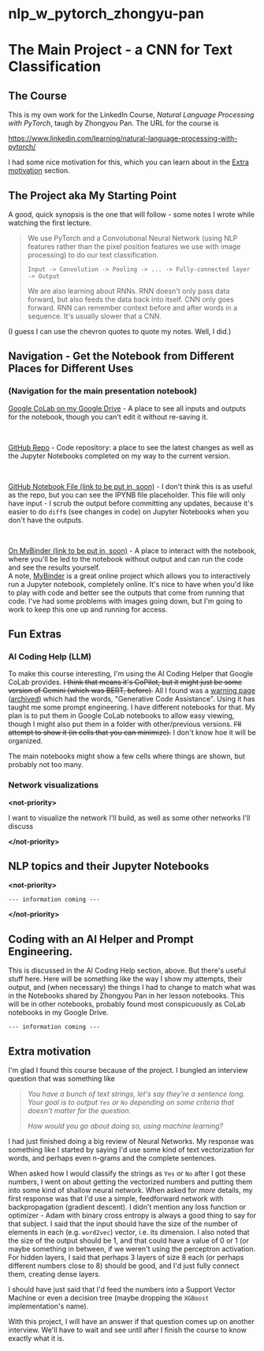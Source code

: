 # nlp_w_pytorch_zhongyu-pan

# The Main Project - a CNN for Text Classification

## The Course

This is my own work for the LinkedIn Course,
_Natural Language Processing with PyTorch_,
taugh by Zhongyou Pan. The URL for the course is

https://www.linkedin.com/learning/natural-language-processing-with-pytorch/

I had some nice motivation for this, which you can learn about in the
[Extra motivation](#Extra-motivation) section.

## The Project aka My Starting Point

A good, quick synopsis is the one that will follow - some notes I wrote
while watching the first lecture.

> We use PyTorch and a Convolutional Neural Network (using NLP features
> rather than the pixel position features we use with image processing) to 
> do our text classification.
>
> `Input -> Convolution -> Pooling -> ... -> Fully-connected layer -> Output`
>
> 
> We are also learning about RNNs. RNN doesn't only pass data forward, but also
> feeds the data back into itself. CNN only goes forward. RNN can remember
> context before and after words in a sequence. It's usually slower that a CNN.


(I guess I can use the chevron quotes to quote my notes. Well, I did.)

## Navigation - Get the Notebook from Different Places for Different Uses

### (Navigation for the main presentation notebook)

[Google CoLab on my Google Drive](https://colab.research.google.com/drive/1PKkdbNcqUfV0sHCosWZf3JdF6F3kGoj7?usp=sharing) - 
A place to see all inputs 
and outputs for the notebook, though you can't edit it without re-saving it.

<br/>

[GitHub Repo](#https://github.com/bballdave025/nlp_w_pytorch_zhongyu-pan) - 
Code repository: a place to see the latest changes as well as the Jupyter 
Notebooks completed on my way to the current version.

<br/>

[GitHub Notebook File (link to be put in, soon)](#) - I don't think this
is as useful as the repo, but you can see the IPYNB file placeholder. 
This file will only have input - I scrub the output before committing
any updates, because it's easier to do `diff`s (see changes in code)
on Jupyter Notebooks when you don't have the outputs.

<br/>

[On MyBinder (link to be put in, soon)](#) - A place to interact with 
the notebook, where you'll be led to the notebook without output and can
run the code and see the results yourself.<br/>
A note, [MyBinder](https://mybinder.org) is a great online project 
which allows you to interactively run a Jupyter notebook, completely 
online. It's nice to have when you'd like to play with code and better 
see the outputs that come from running that code. I've had some 
problems with images going down, but I'm going to work to keep 
this one up and running for access.

## Fun Extras

### AI Coding Help (LLM)

To make this course interesting, I'm using the AI Coding
Helper that Google CoLab provides. <strike>I think that means
it's CoPilot, but it might just be some version of
Gemini (which was BERT, before).</strike> All I found
was a 
[warning page](https://support.google.com/legal/answer/13505487) 
([archived](https://web.archive.org/web/20240824034012/https://support.google.com/legal/answer/13505487))
which had the words, "Generative Code Assistance".
Using it has taught me some 
prompt engineering. I have different notebooks for that. My plan
is to put them in Google CoLab notebooks to allow easy viewing,
though I might also put them in a folder with other/previous
versions. <strike>I'll attempt to show it (in cells
that you can minimize).</strike> I don't know hoe it will
be organized.

The main notebooks might show a few cells where things are
shown, but probably not too many.

### Network visualizations

<b>&lt;not-priority&gt;</b>

I want to visualize the network I'll build, as well as
some other networks I'll discuss

<b>&lt;/not-priority&gt;</b>

## NLP topics and their Jupyter Notebooks

<b>&lt;not-priority&gt;</b>

` --- information coming --- `

<b>&lt;/not-priority&gt;</b>


## Coding with an AI Helper and Prompt Engineering.

This is discussed in the AI Coding Help section, above.
But there's useful stuff here.
Here will be something like the way I show my attempts,
their output, and (when necessary) the things I had
to change to match what was in the Notebooks shared by
Zhongyou Pan in her lesson notebooks.
This will be in other notebooks, probably found
most conspicuously as CoLab notebooks in my
Google Drive.

` --- information coming --- `


## Extra motivation

I'm glad I found this course because of the project. I bungled
an interview question that was something like

> <i>You have a bunch of text strings, let's say they're a</i>
> <i>sentence long. Your goal is to output `Yes` or `No`</i>
> <i>depending on some criteria that doesn't matter for the</i>
> <i>question.</i>
>
> <i>How would you go about doing so, using machine learning?</i>

I had just finished doing a big review of Neural Networks.
My response was something like
I started by saying I'd use some kind of text vectorization
for words, and perhaps even n-grams and the complete
sentences.

When asked how I would classify the strings as `Yes` or `No`
after I got these numbers,
I went on about getting the vectorized numbers and putting
them into some kind of shallow neural network. When asked
for _more_ details, my first response was that I'd use a simple,
feedforward network with backpropagation (gradient descent).
I didn't mention any loss function or optimizer - Adam with 
binary cross entropy is always a good thing to say for that
subject. I said that the input should have the
size of the number of elements in each (e.g. `word2vec`)
vector, i.e. its dimension. I also noted that the size of the
output should be 1, and that could have a value of 0 or 1
(or maybe something in between, if we weren't using the 
perceptron activation. For hidden layers, I said that
perhaps 3 layers of size 8 each (or perhaps different numbers
close to 8) should be good, and I'd just fully connect them, 
creating dense layers.

I should have just said that I'd feed the numbers into a 
Support Vector Machine or even a decision tree (maybe dropping
the `XGBoost` implementation's name).

With this project, I will have an answer if that question
comes up on another interview. We'll have to wait and see
until after I finish the course to know exactly what it is.
